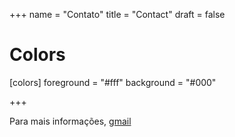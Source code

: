 +++
name = "Contato"
title = "Contact"
draft = false

# Colors
[colors]
  foreground =  "#fff"
  background =  "#000"

+++

Para mais informações, <a href="">gmail</a>